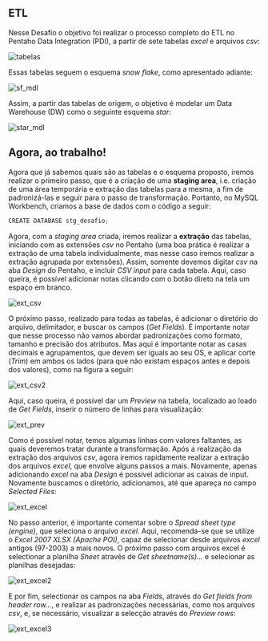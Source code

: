 ## ETL

Nesse Desafio o objetivo foi realizar o processo completo do ETL no Pentaho Data Integration (PDI), a partir de sete tabelas *excel* e arquivos *csv*:

![tabelas](https://user-images.githubusercontent.com/63553829/91566283-cd894100-e919-11ea-910d-aa6f59225b61.png)

Essas tabelas seguem o esquema *snow flake*, como apresentado adiante:

![sf_mdl](https://user-images.githubusercontent.com/63553829/91566200-afbbdc00-e919-11ea-9722-d46bfaa58656.png)

Assim, a partir das tabelas de origem, o objetivo é modelar um Data Warehouse (DW) como o seguinte esquema *star*:

![star_mdl](https://user-images.githubusercontent.com/63553829/91566611-51dbc400-e91a-11ea-875e-2d944ea62019.png)

## Agora, ao trabalho!

Agora que já sabemos quais são as tabelas e o esquema proposto, iremos realizar o primeiro passo, que é a criação de uma **staging area**, i.e. criação de uma área temporária e  extração das tabelas para a mesma, a fim de padronizá-las e seguir para o passo de transformação. Portanto, no MySQL Workbench, criamos a base de dados com o código a seguir:

```javascript
CREATE DATABASE stg_desafio;
```

Agora, com a *staging area* criada, iremos realizar a **extração** das tabelas, iniciando com as extensões *csv* no Pentaho (uma boa prática é realizar a extração de uma tabela individualmente, mas nesse caso iremos realizar a extração agrupada por extensões). Assim, somente devemos digitar *csv* na aba *Design* do Pentaho, e incluir *CSV input* para cada tabela. Aqui, caso queira, é possível adicionar notas clicando com o botão direto na tela um espaço em branco.

![ext_csv](https://user-images.githubusercontent.com/63553829/91573442-48a02680-e91d-11ea-899c-f9646c0b14e5.png)

O próximo passo, realizado para todas as tabelas, é adicionar o diretório do arquivo, delimitador, e buscar os campos (*Get Fields*). É importante notar que nesse processo não vamos abordar padronizações como formato, tamanho e precisão dos atributos. Mas aqui é importante notar as casas decimais e agrupamentos, que devem ser iguals ao seu OS, e aplicar corte (*Trim*) em ambos os lados (para que não existam espaços antes e depois dos valores), como na figura a seguir:

![ext_csv2](https://user-images.githubusercontent.com/63553829/91577004-818ccb00-e91e-11ea-8209-4786348ac68e.png)

Aqui, caso queira, é possível dar um *Preview* na tabela, localizado ao loado de *Get Fields*, inserir o número de linhas para visualização:

![ext_prev](https://user-images.githubusercontent.com/63553829/91577530-3626ec80-e91f-11ea-8fc5-9e8e746c9c11.png)

Como é possível notar, temos algumas linhas com valores faltantes, as quais deveremos tratar durante a transformação.
Após a realização da extração dos arquivos *csv*, agora iremos rapidamente realizar a extração dos arquivos *excel*, que envolve alguns passos a mais. Novamente, apenas adicionando *excel* na aba *Design* é possível adicionar as caixas de input. Novamente buscamos o diretório, adicionamos, até que apareça no campo *Selected Files*:

![ext_excel](https://user-images.githubusercontent.com/63553829/91578189-383d7b00-e920-11ea-9f93-c13c0c8959d6.png)

No passo anterior, é importante comentar sobre o *Spread sheet type (engine)*, que seleciona o arquivo *excel*. Aqui, recomenda-se que se utilize o *Excel 2007 XLSX (Apache POI)*, capaz de selecionar desde arquivos *excel* antigos (97-2003) a mais novos.
O próximo passo com arquivos excel é selectionar a planilha *Sheet* através de *Get sheetname(s)...* e selecionar as planilhas desejadas:

![ext_excel2](https://user-images.githubusercontent.com/63553829/91578525-aeda7880-e920-11ea-8d24-964c048ea184.png)

E por fim, selectionar os campos na aba *Fields*, através do *Get fields from header row...*, e realizar as padronizações necessárias, como nos arquivos *csv*, e, se necessário, visualizar a selecção através do *Preview rows*:

![ext_excel3](https://user-images.githubusercontent.com/63553829/91578970-4cce4300-e921-11ea-8d20-c8c116bc3c9a.png)



